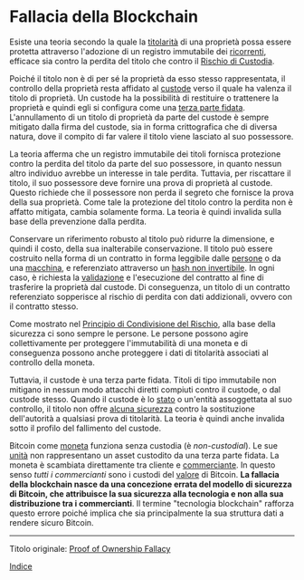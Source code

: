 # Fallacia della Blockchain



Esiste una teoria secondo la quale la [titolarità](ch101-glossary.md#proprietario) di una proprietà possa essere protetta attraverso l'adozione di un registro immutabile dei [ricorrenti](ch101-glossary.md#ricorrente-claimant), efficace sia contro la perdita del titolo che contro il [Rischio di Custodia](ch009-custodial-risk-principle.md).

Poiché il titolo non è di per sé la proprietà da esso stesso rappresentata, il controllo della proprietà resta affidato al [custode](ch101-glossary.md#custode) verso il quale ha valenza il titolo di proprietà.  Un custode ha la possibilità di restituire o trattenere la proprietà e quindi egli si configura come una [terza parte fidata](https://en.wikipedia.org/wiki/Trusted_third_party). L'annullamento di un titolo di proprietà da parte del custode è sempre mitigato dalla firma del custode, sia in forma crittografica che di diversa natura, dove il compito di far valere il titolo viene lasciato al suo possessore. 

La teoria afferma che un registro immutabile dei titoli fornisca protezione contro la perdita del titolo da parte del suo possessore, in quanto nessun altro individuo avrebbe un interesse in tale perdita. Tuttavia, per riscattare il titolo, il suo possessore deve fornire una prova di proprietà al custode. Questo richiede che il possessore non perda il segreto che fornisce la prova della sua proprietà. Come tale la protezione del titolo contro la perdita non è affatto mitigata, cambia solamente forma. La teoria è quindi invalida sulla base della prevenzione dalla perdita.

Conservare un riferimento robusto al titolo può ridurre la dimensione, e quindi il costo, della sua inalterabile conservazione. Il titolo può essere costruito nella forma di un contratto in forma leggibile dalle [persone](ch101-glossary.md#persona) o da una [macchina](ch101-glossary.md#macchina), e referenziato attraverso un [hash non invertibile](https://it.wikipedia.org/wiki/Funzione_crittografica_di_hash). In ogni caso, è richiesta la [validazione](ch101-glossary.md#validazione) e l'esecuzione del contratto al fine di trasferire la proprietà dal custode. Di conseguenza, un titolo di un contratto referenziato sopperisce al rischio di perdita con dati addizionali, ovvero con il contratto stesso.

Come mostrato nel [Principio di Condivisione del Rischio](ch016-risk-sharing-principle.md), alla base della sicurezza ci sono sempre le persone. Le persone possono agire collettivamente per proteggere l'immutabilità di una moneta e di conseguenza possono anche proteggere i dati di titolarità associati al controllo della moneta. 

Tuttavia, il custode è una terza parte fidata. Titoli di tipo immutabile non mitigano in nessun modo attacchi diretti compiuti contro il custode, o dal custode stesso. Quando il custode è lo [stato](ch101-glossary.md#stato) o un'entità assoggettata al suo controllo, il titolo non offre [alcuna sicurezza](https://it.wikipedia.org/wiki/Ordine_esecutivo_6102) contro la sostituzione dell'autorità a qualsiasi prova di titolarità. La teoria è quindi anche invalida sotto il profilo del fallimento del custode.

Bitcoin come [moneta](ch005-money-taxonomy.md) funziona senza custodia (è _non-custodial_). Le sue [unità](ch101-glossary.md#unità) non rappresentano un asset custodito da una terza parte fidata. La moneta è scambiata direttamente tra cliente e [commerciante](ch101-glossary.md#commerciante). In questo senso _tutti i commercianti_ sono i custodi del [valore](ch101-glossary.md#valore) di Bitcoin. **La fallacia della blockchain nasce da una concezione errata del modello di sicurezza di Bitcoin, che attribuisce la sua sicurezza alla tecnologia e non alla sua distribuzione tra i commercianti**. Il termine "tecnologia blockchain" rafforza questo errore poiché implica che sia principalmente la sua struttura dati a rendere sicuro Bitcoin.

---

Titolo originale: [Proof of Ownership Fallacy](https://github.com/libbitcoin/libbitcoin-system/wiki/Proof-of-Ownership-Fallacy)

[Indice](/README.md)
